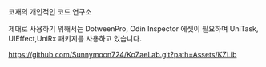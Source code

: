 코재의 개인적인 코드 연구소

제대로 사용하기 위해서는 DotweenPro, Odin Inspector 에셋이 필요하며 UniTask, UIEffect,UniRx 패키지를 사용하고 있습니다.

https://github.com/Sunnymoon724/KoZaeLab.git?path=Assets/KZLib

